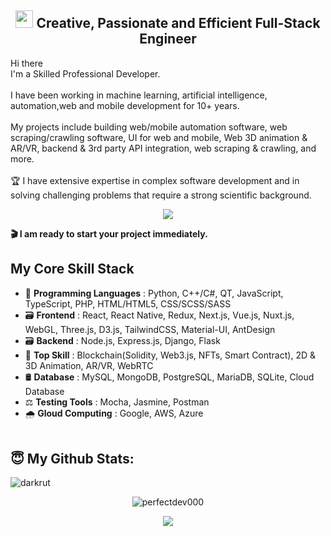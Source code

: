 <h2 align="center"><img src="https://media.giphy.com/media/hvRJCLFzcasrR4ia7z/giphy.gif" width="28"> Creative, Passionate and Efficient Full-Stack Engineer</h2>
<p>
  <!--<p>
    <img align="right" width="500" src="https://camo.githubusercontent.com/fa73289736064aba480d0708da37d7aa183a8c3e2bcc2f58c54285a3bbbeecc1/68747470733a2f2f7777772e61616c7068612e6e65742f77702d636f6e74656e742f75706c6f6164732f323032302f31322f66756c6c2d737461636b2d646576656c6f706d656e742e676966" />
  </p>-->
  <p>
  Hi there<br>
  I'm a Skilled Professional Developer.<br><br>
  I have been working in machine learning, artificial intelligence, automation,web and mobile development for 10+ years.<br><br>
  My projects include building web/mobile automation software, web scraping/crawling software, UI for web and mobile, Web 3D animation & AR/VR, backend & 3rd party API integration, web scraping & crawling, and more.<br><br>
  🏆 I have extensive expertise in complex software development and in solving challenging problems that require a strong scientific background.</p>
</p>
<p align="center">
  <a href="https://github.com/HeroIPmonkey"><img src="https://readme-typing-svg.herokuapp.com/?lines=Creative,%20Passionate%20and%20Efficient%20Full-Stack%20Software%20engineer;10+%2B%20years%20of%20hands-on%20experience;&center=true&width=800&height=45"></a>
</p>

<b> 🎬 I am ready to start your project immediately.</b>
## My Core Skill Stack
- 💽 <b>Programming Languages</b> : Python, C++/C#, QT, JavaScript, TypeScript, PHP, HTML/HTML5, CSS/SCSS/SASS
- 🗃 <b>Frontend</b> : React, React Native, Redux, Next.js, Vue.js, Nuxt.js, WebGL, Three.js, D3.js, TailwindCSS, Material-UI, AntDesign
- 🗃 <b>Backend</b> : Node.js, Express.js, Django, Flask
- 🥇 <b>Top Skill</b> : Blockchain(Solidity, Web3.js, NFTs, Smart Contract), 2D & 3D Animation, AR/VR, WebRTC
- 🛢 <b>Database</b> : MySQL, MongoDB, PostgreSQL, MariaDB, SQLite, Cloud Database
- ⚖ <b>Testing Tools</b> : Mocha, Jasmine, Postman
- 🌧 <b>Gloud Computing</b> : Google, AWS, Azure
<br><br>
## <b>😇 My Github Stats</b>:
<p align="left"><img src="https://komarev.com/ghpvc/?username=perfectdev000&label=Profile%20views&color=0e75b6&style=flat" alt="darkrut" /> </p>
<p align="center" style="margin-bottom: 10px;"><img src="https://github-profile-trophy.vercel.app/?username=perfectdev000&column=7&theme=onedark" alt="perfectdev000" /></p>
<p align="center">
  <!-- <img src = "https://github-readme-stats.vercel.app/api?username=perfectdev000&show_icons=true&include_all_commits=true&count_private=true&theme=tokyonight">  -->
  <img src = "https://github-readme-stats.vercel.app/api/top-langs/?username=perfectdev000&langs_count=8&layout=compact&theme=tokyonight&include_all_commits=true">
</p>
<a href="https://github.com/HeroIPmonkey/perfectdev000">
  <!-- <img alt="perfectdev000's Activity Graph" src="https://activity-graph.herokuapp.com/graph?username=perfectdev000&bg_color=22222E&color=DDDD66&line=00FFFF&point=0000FF"/>
</a> -->
  
</p>
</details>
<!--
<div align="center">
<h2> Connect with me <img src='https://raw.githubusercontent.com/ShahriarShafin/ShahriarShafin/main/Assets/handshake.gif' width="100px"></h2>
<p>
Email: darkrut22@gmail.com<br/>
</p>
</div>
-->
